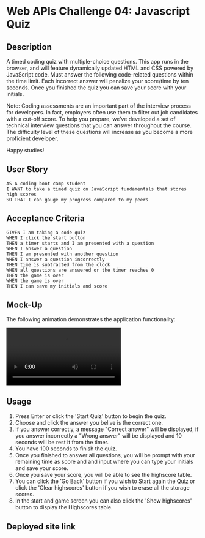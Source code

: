# Web APIs Challenge 04: Javascript Quiz

## Description

A timed coding quiz with multiple-choice questions. This app runs in the browser, and will feature dynamically updated HTML and CSS powered by JavaScript code.
Must answer the following code-related questions within the time limit. Each incorrect answer will penalize your score/time by ten seconds. Once you finished the quiz you can save your score with your initials.

Note: Coding assessments are an important part of the interview process for developers. In fact, employers often use them to filter out job candidates with a cut-off score. To help you prepare, we’ve developed a set of technical interview questions that you can answer throughout the course. The difficulty level of these questions will increase as you become a more proficient developer.

Happy studies!

## User Story

```
AS A coding boot camp student
I WANT to take a timed quiz on JavaScript fundamentals that stores high scores
SO THAT I can gauge my progress compared to my peers
```

## Acceptance Criteria

```
GIVEN I am taking a code quiz
WHEN I click the start button
THEN a timer starts and I am presented with a question
WHEN I answer a question
THEN I am presented with another question
WHEN I answer a question incorrectly
THEN time is subtracted from the clock
WHEN all questions are answered or the timer reaches 0
THEN the game is over
WHEN the game is over
THEN I can save my initials and score
```

## Mock-Up

The following animation demonstrates the application functionality:

![](/assets/img/javascriptQuiz-Mockup.mp4)

## Usage

1. Press Enter or click the 'Start Quiz' button to begin the quiz.
2. Choose and click the answer you belive is the correct one.
3. If you answer correctly, a message "Correct answer" will be displayed, if you answer incorrectly a "Wrong answer" will be displayed and 10 seconds will be rest it from the timer.
4. You have 100 seconds to finish the quiz.
5. Once you finished to answer all questions, you will be prompt with your remaining time as score and and input where you can type your initials and save your score.
6. Once you save your score, you will be able to see the highscore table.
7. You can click the 'Go Back' button if you wish to Start again the Quiz or click the 'Clear highscores' button if you wish to erase all the storage scores.
8. In the start and game screen you can also click the 'Show highscores" button to display the Highscores table.

## Deployed site link
